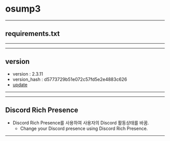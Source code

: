 # osump3
---
## requirements.txt
---
---
## version
- version : 2.3.11
- version_hash : d5773729b51e072c57fd5e2e4883c626
- [update](https://github.com/skchqhdpdy/osump3/blob/main/update.md)
---
---
## Discord Rich Presence

- Discord Rich Presence를 사용하여 사용자의 Discord 활동상태를 바꿈.
    - Change your Discord presence using Discord Rich Presence.
---